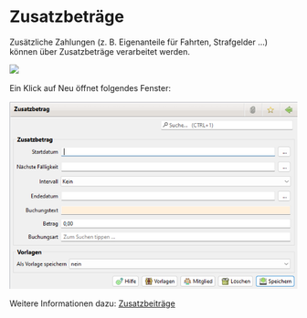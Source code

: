# Zusatzbeträge

Zusätzliche Zahlungen \(z. B. Eigenanteile für Fahrten, Strafgelder ...\) können über Zusatzbeträge verarbeitet werden.

![](../../../assets/mitgliedzusatzbetraege.png)

Ein Klick auf Neu öffnet folgendes Fenster:

![](../../../assets/mitgliedzusatzbetraegeneu.png)

Weitere Informationen dazu: [Zusatzbeiträge](../../zusatzbetrage.md)